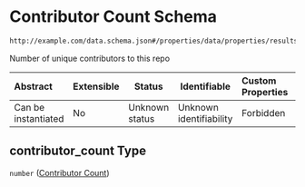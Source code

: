 # Contributor Count Schema

```txt
http://example.com/data.schema.json#/properties/data/properties/results/properties/contributor_count
```

Number of unique contributors to this repo


| Abstract            | Extensible | Status         | Identifiable            | Custom Properties | Additional Properties | Access Restrictions | Defined In                                                                        |
| :------------------ | ---------- | -------------- | ----------------------- | :---------------- | --------------------- | ------------------- | --------------------------------------------------------------------------------- |
| Can be instantiated | No         | Unknown status | Unknown identifiability | Forbidden         | Allowed               | none                | [data.schema.json\*](../../out/schema/v1/data.schema.json "open original schema") |

## contributor_count Type

`number` ([Contributor Count](data-properties-lowendinsight-analysis-data-properties-lowendinsight-per-repo-analysis-results-properties-contributor-count.md))
